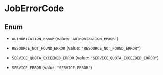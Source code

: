 

# JobErrorCode

## Enum


* `AUTHORIZATION_ERROR` (value: `"AUTHORIZATION_ERROR"`)

* `RESOURCE_NOT_FOUND_ERROR` (value: `"RESOURCE_NOT_FOUND_ERROR"`)

* `SERVICE_QUOTA_EXCEEDED_ERROR` (value: `"SERVICE_QUOTA_EXCEEDED_ERROR"`)

* `SERVICE_ERROR` (value: `"SERVICE_ERROR"`)



